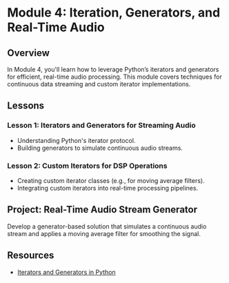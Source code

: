 # Module 4: Iteration, Generators, and Real-Time Audio

## Overview
In Module 4, you'll learn how to leverage Python’s iterators and generators for efficient, real-time audio processing. This module covers techniques for continuous data streaming and custom iterator implementations.

## Lessons

### Lesson 1: Iterators and Generators for Streaming Audio
- Understanding Python's iterator protocol.
- Building generators to simulate continuous audio streams.

### Lesson 2: Custom Iterators for DSP Operations
- Creating custom iterator classes (e.g., for moving average filters).
- Integrating custom iterators into real-time processing pipelines.

## Project: Real-Time Audio Stream Generator
Develop a generator-based solution that simulates a continuous audio stream and applies a moving average filter for smoothing the signal.

## Resources
- [Iterators and Generators in Python](https://docs.python.org/3/tutorial/classes.html#iterators)
